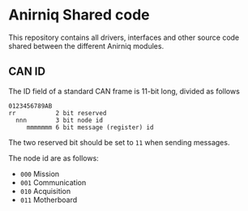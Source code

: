 # Anirniq Shared code

This repository contains all drivers, interfaces and other source code shared between the different Anirniq modules.

## CAN ID

The ID field of a standard CAN frame is 11-bit long, divided as follows

```none
0123456789AB
rr           2 bit reserved
  nnn        3 bit node id
     mmmmmmm 6 bit message (register) id
```

The two reserved bit should be set to `11` when sending messages.

The node id are as follows:

- `000` Mission
- `001` Communication
- `010` Acquisition
- `011` Motherboard
